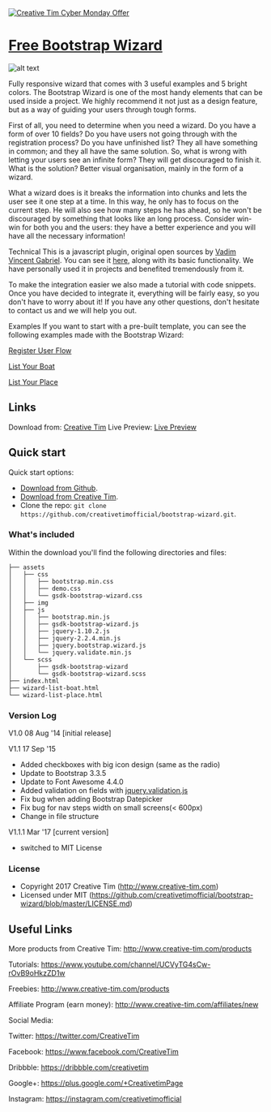 <a href="https://www.creative-tim.com/campaign?utm_medium=social&utm_source=github&utm_campaign=cm-readme-2020">
<img border="0" alt="Creative Tim Cyber Monday Offer" src="https://s3.amazonaws.com/creativetim_bucket/tim_static_images/cm-github-banner.jpg" >
</a>



# [Free Bootstrap Wizard](http://demos.creative-tim.com/wizard-demo-register)

![alt text](https://s3.amazonaws.com/creativetim_bucket/products/22/original/opt_wizard_thumbnail.jpg "Free Bootstrap Wizard")

Fully responsive wizard that comes with 3 useful examples and 5 bright colors. The Bootstrap Wizard is one of the most handy elements that can be used inside a project. We highly recommend it not just as a design feature, but as a way of guiding your users through tough forms.

First of all, you need to determine when you need a wizard. Do you have a form of over 10 fields? Do you have users not going through with the registration process? Do you have unfinished list? They all have something in common; and they all have the same solution. So, what is wrong with letting your users see an infinite form? They will get discouraged to finish it. What is the solution? Better visual organisation, mainly in the form of a wizard.

What a wizard does is it breaks the information into chunks and lets the user see it one step at a time. In this way, he only has to focus on the current step. He will also see how many steps he has ahead, so he won't be discouraged by something that looks like an long process. Consider win-win for both you and the users: they have a better experience and you will have all the necessary information!

Technical
This is a javascript plugin, original open sources by [Vadim Vincent Gabriel](http://vadimg.com/twitter-bootstrap-wizard-example/). You can see it [here](http://vadimg.com/twitter-bootstrap-wizard-example/), along with its basic functionality. We have personally used it in projects and benefited tremendously from it.

To make the integration easier we also made a tutorial with code snippets. Once you have decided to integrate it, everything will be fairly easy, so you don't have to worry about it! If you have any other questions, don't hesitate to contact us and we will help you out.

Examples
If you want to start with a pre-built template, you can see the following examples made with the Bootstrap Wizard:

[Register User Flow](http://demos.creative-tim.com/wizard-demo-register)

[List Your Boat](http://demos.creative-tim.com/wizard-demo-list-boat)

[List Your Place](http://demos.creative-tim.com/wizard-demo-list-place)

## Links
Download from: [Creative Tim](http://www.creative-tim.com/product/bootstrap-wizard)
Live Preview: [Live Preview](http://demos.creative-tim.com/wizard-demo-register)

## Quick start

Quick start options:

- [Download from Github](https://github.com/creativetimofficial/bootstrap-wizard.git).
- [Download from Creative Tim](http://www.creative-tim.com/product/bootstrap-wizard).
- Clone the repo: `git clone https://github.com/creativetimofficial/bootstrap-wizard.git`.


### What's included

Within the download you'll find the following directories and files:

```
├── assets
│   ├── css
│   │   ├── bootstrap.min.css
│   │   ├── demo.css
│   │   └── gsdk-bootstrap-wizard.css
│   ├── img
│   ├── js
│   │   ├── bootstrap.min.js
│   │   ├── gsdk-bootstrap-wizard.js
│   │   ├── jquery-1.10.2.js
│   │   ├── jquery-2.2.4.min.js
│   │   ├── jquery.bootstrap.wizard.js
│   │   └── jquery.validate.min.js
│   └── scss
│       ├── gsdk-bootstrap-wizard
│       └── gsdk-bootstrap-wizard.scss
├── index.html
├── wizard-list-boat.html
└── wizard-list-place.html

```

### Version Log 

V1.0 08 Aug '14 [initial release]

V1.1 17 Sep '15
- Added checkboxes with big icon design (same as the radio)
- Update to Bootstrap 3.3.5
- Update to Font Awesome 4.4.0
- Added validation on fields with [jquery.validation.js](http://jqueryvalidation.org/documentation/)
- Fix bug when adding Bootstrap Datepicker
- Fix bug for nav steps width on small screens(< 600px)
- Change in file structure 

V1.1.1 Mar '17 [current version]
- switched to MIT License

### License

- Copyright 2017 Creative Tim (http://www.creative-tim.com)
- Licensed under MIT (https://github.com/creativetimofficial/bootstrap-wizard/blob/master/LICENSE.md)


## Useful Links

More products from Creative Tim: <http://www.creative-tim.com/products>

Tutorials: <https://www.youtube.com/channel/UCVyTG4sCw-rOvB9oHkzZD1w>

Freebies: <http://www.creative-tim.com/products>

Affiliate Program (earn money): <http://www.creative-tim.com/affiliates/new>

Social Media:

Twitter: <https://twitter.com/CreativeTim>

Facebook: <https://www.facebook.com/CreativeTim>

Dribbble: <https://dribbble.com/creativetim>

Google+: <https://plus.google.com/+CreativetimPage>

Instagram: <https://instagram.com/creativetimofficial>
